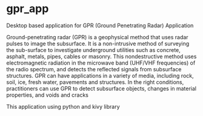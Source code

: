 # gpr_app
Desktop based application for GPR (Ground Penetrating Radar) Application

Ground-penetrating radar (GPR) is a geophysical method that uses radar pulses to image the subsurface. 
It is a non-intrusive method of surveying the sub-surface to investigate underground utilities such as concrete, asphalt, metals, pipes, cables or masonry.
This nondestructive method uses electromagnetic radiation in the microwave band (UHF/VHF frequencies) of the radio spectrum, and detects the reflected signals from subsurface structures. 
GPR can have applications in a variety of media, including rock, soil, ice, fresh water, pavements and structures. In the right conditions, practitioners can use GPR to detect subsurface objects, changes in material properties, and voids and cracks

This application using python and kivy library
